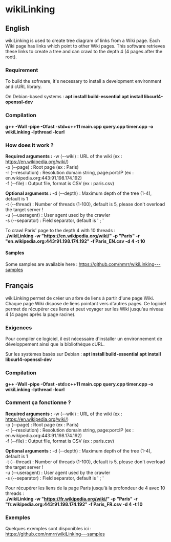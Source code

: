 # wikiLinking

## **English**

wikiLinking is used to create tree diagram of links from a Wiki page. Each Wiki page has links which point to other Wiki pages. This software retrieves these links to create a tree and can crawl to the depth 4 (4 pages after the root).

### Requirement  

To build the sofrware, it's necessary to install  a development environment and cURL library.

On Debian-based systems : 
**apt install build-essential**
**apt install libcurl4-openssl-dev**

### Compilation

**g++ -Wall -pipe -Ofast -std=c++11 main.cpp query.cpp timer.cpp -o wikiLinking -lpthread -lcurl**

### How does it work ?

**Required arguments :** 
-w (--wiki) : URL of the wiki (ex : https://en.wikipedia.org/wiki/)<br/>
-p (--page) : Root page (ex : Paris)<br/>
-r (--resolution) : Resolution domain string, page:port:IP (ex : en.wikipedia.org:443:91.198.174.192)<br/>
-f (--file) : Output file, format is CSV (ex : paris.csv)<br/>

**Optional arguments :** 
-d (--depth) : Maximum depth of the tree (1-4), default is 1<br/>
-t (--thread) : Number of threads (1-100), default is 5, please don't overload the target server !<br/>
-u (--useragent) : User agent used by the crawler<br/>
-s (--separator) : Field separator, default is ' ; '<br/>

To crawl Paris' page to the depth 4 with 10 threads : 
<br/>**./wikiLinking -w "https://en.wikipedia.org/wiki/" -p "Paris" -r "en.wikipedia.org:443:91.198.174.192" -f Paris_EN.csv -d 4 -t 10**

#### Samples

Some samples are available here : https://github.com/nmrr/wikiLinking---samples

## **Français**

wikiLinking permet de créer un arbre de liens à partir d'une page Wiki. Chaque page Wiki dispose de liens pointant vers d'autres pages. Ce logiciel permet de récupérer ces liens et peut voyager sur les Wiki jusqu'au niveau 4 (4 pages après la page racine). 

### Exigences  

Pour compiler ce logiciel, il est nécessaire d'installer un environnement de développement ainsi que la bibliothèque cURL.

Sur les systèmes basés sur Debian : 
**apt install build-essential**
**apt install libcurl4-openssl-dev**

### Compilation

**g++ -Wall -pipe -Ofast -std=c++11 main.cpp query.cpp timer.cpp -o wikiLinking -lpthread -lcurl**

### Comment ça fonctionne ?

**Required arguments :** 
-w (--wiki) : URL of the wiki (ex : https://en.wikipedia.org/wiki/)<br/>
-p (--page) : Root page (ex : Paris)<br/>
-r (--resolution) : Resolution domain string, page:port:IP (ex : en.wikipedia.org:443:91.198.174.192)<br/>
-f (--file) : Output file, format is CSV (ex : paris.csv)<br/>

**Optional arguments :** 
-d (--depth) : Maximum depth of the tree (1-4), default is 1<br/>
-t (--thread) : Number of threads (1-100), default is 5, please don't overload the target server !<br/>
-u (--useragent) : User agent used by the crawler<br/>
-s (--separator) : Field separator, default is ' ; '<br/>

Pour récupérer les liens de la page Paris jusqu'à la profondeur de 4 avec 10 threads  : 
<br/>**./wikiLinking -w "https://fr.wikipedia.org/wiki/" -p "Paris" -r "fr.wikipedia.org:443:91.198.174.192" -f Paris_FR.csv -d 4 -t 10**

### Exemples

Quelques exemples sont disponibles ici : https://github.com/nmrr/wikiLinking---samples
